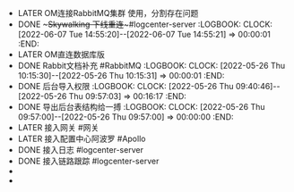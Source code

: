 - LATER OM连接RabbitMQ集群 使用，分割存在问题
- DONE ~~~Skywalking 下线重连~~~#logcenter-server
  :LOGBOOK:
  CLOCK: [2022-06-07 Tue 14:55:20]--[2022-06-07 Tue 14:55:21] =>  00:00:01
  :END:
- LATER OM直连数据库版
- DONE Rabbit文档补充 #RabbitMQ
  :LOGBOOK:
  CLOCK: [2022-05-26 Thu 10:15:30]--[2022-05-26 Thu 10:15:31] =>  00:00:01
  :END:
- DONE 后台导入权限
  :LOGBOOK:
  CLOCK: [2022-05-26 Thu 09:40:46]--[2022-05-26 Thu 09:57:03] =>  00:16:17
  :END:
- DONE 导出后台表结构给一搏
  :LOGBOOK:
  CLOCK: [2022-05-26 Thu 09:57:00]--[2022-05-26 Thu 09:57:00] =>  00:00:00
  :END:
- LATER 接入网关 #网关
- LATER 接入配置中心阿波罗 #Apollo
- DONE 接入日志  #logcenter-server
- DONE 接入链路跟踪  #logcenter-server
-
-